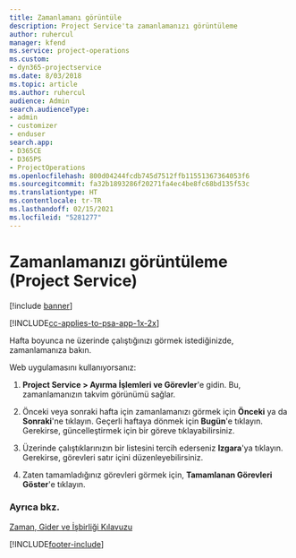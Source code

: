 ```yaml
---
title: Zamanlamanı görüntüle
description: Project Service'ta zamanlamanızı görüntüleme
author: ruhercul
manager: kfend
ms.service: project-operations
ms.custom:
- dyn365-projectservice
ms.date: 8/03/2018
ms.topic: article
ms.author: ruhercul
audience: Admin
search.audienceType:
- admin
- customizer
- enduser
search.app:
- D365CE
- D365PS
- ProjectOperations
ms.openlocfilehash: 800d04244fcdb745d7512ffb11551367364053f6
ms.sourcegitcommit: fa32b1893286f20271fa4ec4be8fc68bd135f53c
ms.translationtype: HT
ms.contentlocale: tr-TR
ms.lasthandoff: 02/15/2021
ms.locfileid: "5281277"
---
```

# <a name="view-your-schedule-project-service"></a>Zamanlamanızı görüntüleme (Project Service)

[!include [banner](../includes/psa-now-project-operations.md)]

[!INCLUDE[cc-applies-to-psa-app-1x-2x](../includes/cc-applies-to-psa-app-1x-2x.md)]

Hafta boyunca ne üzerinde çalıştığınızı görmek istediğinizde, zamanlamanıza bakın.  
  
 Web uygulamasını kullanıyorsanız:  
  
1.  **Project Service > Ayırma İşlemleri ve Görevler**'e gidin. Bu, zamanlamanızın takvim görünümü sağlar.  
  
2.  Önceki veya sonraki hafta için zamanlamanızı görmek için **Önceki** ya da **Sonraki**'ne tıklayın. Geçerli haftaya dönmek için **Bugün**'e tıklayın. Gerekirse, güncelleştirmek için bir göreve tıklayabilirsiniz.  
  
3.  Üzerinde çalıştıklarınızın bir listesini tercih ederseniz **Izgara**'ya tıklayın. Gerekirse, görevleri satır içini düzenleyebilirsiniz.  
  
4.  Zaten tamamladığınız görevleri görmek için, **Tamamlanan Görevleri Göster**'e tıklayın.  
  
### <a name="see-also"></a>Ayrıca bkz.  
 [Zaman, Gider ve İşbirliği Kılavuzu](../psa/time-expense-collaboration-guide.md)


[!INCLUDE[footer-include](../includes/footer-banner.md)]